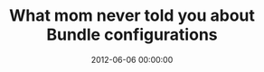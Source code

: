 ---
event: Symfony Live Paris 2012
title: "What mom never told you about Bundle configurations "
youtube_id: kS9JXoVLk_k
authors: 
    - Dennis Benkert

layout: youtube
date: 2012-06-06 00:00:00
---